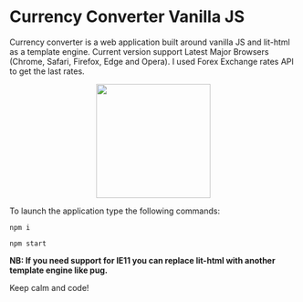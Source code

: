# Currency Converter Vanilla JS

Currency converter is a web application built around vanilla JS and lit-html as a template engine.
Current version support Latest Major Browsers (Chrome, Safari, Firefox, Edge and Opera). 
I used Forex Exchange rates API to get the last rates.

<p align="center">
<img src="https://user-images.githubusercontent.com/6887120/42403434-75dfcdfe-8181-11e8-9ece-6fa162a0f808.png" width=200 />
</p>

To launch the application type the following commands:

```
npm i
```

```
npm start
```



**NB: If you need support for IE11 you can replace lit-html with another template engine like pug.**

Keep calm and code!